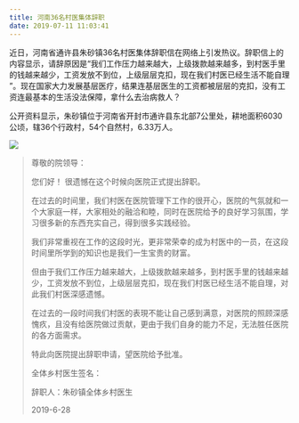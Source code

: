 ```yaml
---
title: 河南36名村医集体辞职
date: 2019-07-11 11:03:41
---
```


近日，河南省通许县朱砂镇36名村医集体辞职信在网络上引发热议。辞职信上的内容显示，请辞原因是“我们工作压力越来越大，上级拨款越来越多，到村医手里的钱越来越少，工资发放不到位，上级层层克扣，现在我们村医已经生活不能自理 ”。现在国家大力发展基层医疗，结果连基层医生的工资都被层层的克扣，没有工资连最基本的生活没法保障，拿什么去治病救人？

公开资料显示，朱砂镇位于河南省开封市通许县东北部7公里处，耕地面积6030公顷，辖36个行政村，54个自然村，6.33万人。

![](https://imgs.codewoody.com/uploads/big/91d6bbfaadfebc4d09dee8cb120823ce.jpg)

> 尊敬的院领导：
>
> 您们好！ 很遗憾在这个时候向医院正式提出辞职。
>
> 在过去的时间里，我们村医在医院管理下工作的很开心，医院的气氛就和一个大家庭一样，大家相处的融洽和睦，同时在医院给予的良好学习氛围，学习很多新的东西充实自己，得到很多实践经验。
>
> 我们非常重视在工作的这段时光，更非常荣幸的成为村医中的一员，在这段时间里所学到的知识也是我们一生宝贵的财富。
>
> 但由于我们工作压力越来越大，上级拨款越来越多，到村医手里的钱越来越少，工资发放不到位，上级层层克扣，现在我们村医已经生活不能自理，对此我们村医深感遗憾。
>
> 在过去的一段时间我们村医的表現不能让自己感到满意，对医院的照顾深感愧疚，且没有给医院做过贡献，更由于我们自身的能力不足，无法胜任医院的各方面需求。
>
> 特此向医院提出辞职申请，望医院给予批准。
>
> 全体乡村医生签名：
>
> 辞职人：朱砂镇全体乡村医生
>
> 2019-6-28
